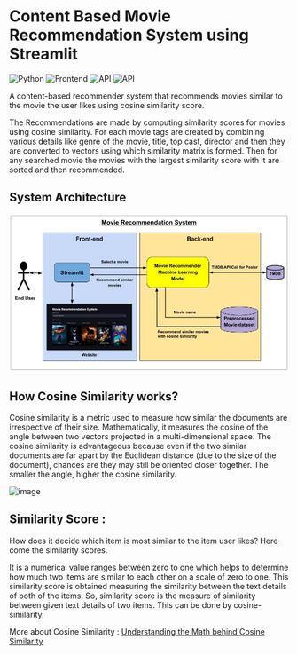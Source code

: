# Content Based Movie Recommendation System using Streamlit
![Python](https://img.shields.io/badge/Python-3.10-blue) ![Frontend](https://img.shields.io/badge/Frontend-Streamlit-red) ![API](https://img.shields.io/badge/API-TMDB-fcba03) ![API](https://img.shields.io/badge/ML-Numpy_|_Pandas_|_NLTK_|_Scikit_learn-darkgreen)

A content-based recommender system that recommends movies similar to the movie the user likes using cosine similarity score.

The Recommendations are made by computing similarity scores for movies using cosine similarity. For each movie tags are created by combining various details like genre of the movie, title, top cast, director and then they are converted to vectors using which similarity matrix is formed. Then for any searched movie the movies with the largest similarity score with it are sorted and then recommended.

## System Architecture

![System Architecture](https://raw.githubusercontent.com/soumadeep-dey/Movie-Recommendation-System/8ae1db904d3aad26bfcc4c08b35eb9f7692639f2/image/System%20Architecture.jpg)

## How Cosine Similarity works?

  Cosine similarity is a metric used to measure how similar the documents are irrespective of their size. Mathematically, it measures the cosine of the angle between two vectors projected in a multi-dimensional space. The cosine similarity is advantageous because even if the two similar documents are far apart by the Euclidean distance (due to the size of the document), chances are they may still be oriented closer together. The smaller the angle, higher the cosine similarity.

  ![image](https://user-images.githubusercontent.com/36665975/70401457-a7530680-1a55-11ea-9158-97d4e8515ca4.png)

## Similarity Score :

   How does it decide which item is most similar to the item user likes? Here come the similarity scores.

   It is a numerical value ranges between zero to one which helps to determine how much two items are similar to each other on a scale of zero to one. This similarity score is obtained measuring the similarity between the text details of both of the items. So, similarity score is the measure of similarity between given text details of two items. This can be done by cosine-similarity.

More about Cosine Similarity : [Understanding the Math behind Cosine Similarity](https://www.machinelearningplus.com/nlp/cosine-similarity/)
